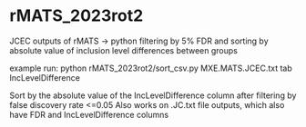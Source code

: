 # rMATS_2023rot2
JCEC outputs of rMATS -> python filtering by 5% FDR and sorting by absolute value of inclusion level differences between groups

example run: 
python rMATS_2023rot2/sort_csv.py MXE.MATS.JCEC.txt tab IncLevelDifference

Sort by the absolute value of the IncLevelDifference column after filtering by false discovery rate <=0.05
Also works on .JC.txt file outputs, which also have FDR and IncLevelDifference columns
